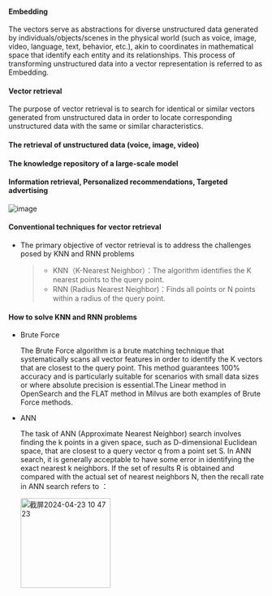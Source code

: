 #### Embedding
The vectors serve as abstractions for diverse unstructured data generated by individuals/objects/scenes in the physical world (such as voice, image, video, language, text, behavior, etc.), akin to coordinates in mathematical space that identify each entity and its relationships. This process of transforming unstructured data into a vector representation is referred to as Embedding.

#### Vector retrieval
The purpose of vector retrieval is to search for identical or similar vectors generated from unstructured data in order to locate corresponding unstructured data with the same or similar characteristics.

#### The retrieval of unstructured data (voice, image, video)

#### The knowledge repository of a large-scale model

#### Information retrieval, Personalized recommendations, Targeted advertising
![image](https://github.com/mingyu110/Best-Practice/assets/48540798/a768241d-e16c-4f1a-a05b-b3ef45eecc40)

#### Conventional techniques for vector retrieval
- The primary objective of vector retrieval is to address the challenges posed by KNN and RNN problems
  > - KNN（K-Nearest Neighbor）：The algorithm identifies the K nearest points to the query point.
  > - RNN (Radius Nearest Neighbor)：Finds all points or N points within a radius of the query point.
#### How to solve KNN and RNN problems
- Brute Force

  The Brute Force algorithm is a brute matching technique that systematically scans all vector features in order to identify the K vectors that are closest to the query point. This method guarantees 100% accuracy and is particularly suitable for scenarios with small data sizes or where absolute precision is essential.The Linear method in OpenSearch and the FLAT method in Milvus are both examples of Brute Force methods.

- ANN

  The task of ANN (Approximate Nearest Neighbor) search involves finding the k points in a given space, such as D-dimensional Euclidean space, that are closest to a query vector q from a point set S. In ANN search, it is generally acceptable to have some error in identifying the exact nearest k neighbors. If the set of results R is obtained and compared with the actual set of nearest neighbors N, then the recall rate in ANN search refers to ：

  <img width="177" alt="截屏2024-04-23 10 47 23" src="https://github.com/mingyu110/Best-Practice/assets/48540798/4c423454-ae0e-424c-8eeb-494ae9738df6">
